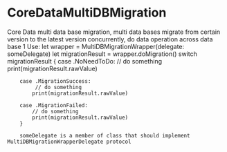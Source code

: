 # CoreDataMultiDBMigration
Core Data multi data base migration, multi data bases migrate from certain version to the latest version concurrently, do data operation across data base
1 Use:
        let wrapper = MultiDBMigrationWrapper(delegate: someDelegate)
        let migrationResult = wrapper.doMigration()
        switch migrationResult {
        case .NoNeedToDo:
            // do something
            print(migrationResult.rawValue)
            
        case .MigrationSuccess:
             // do something
            print(migrationResult.rawValue)

        case .MigrationFailed:
            // do something
            print(migrationResult.rawValue)
        }
        
        someDelegate is a member of class that should implement MultiDBMigrationWrapperDelegate protocol

